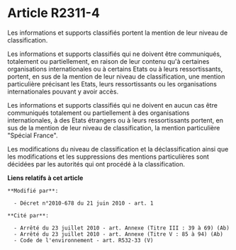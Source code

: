 # Article R2311-4

Les informations  et supports classifiés portent la mention de leur niveau de classification.

Les informations et supports classifiés qui ne doivent être communiqués, totalement ou partiellement, en raison de leur
contenu qu'à certaines organisations internationales ou à certains Etats ou à leurs ressortissants, portent, en sus de la
mention de leur niveau de classification, une mention particulière précisant les Etats, leurs ressortissants ou les
organisations internationales pouvant y avoir accès.

Les informations et supports classifiés qui ne doivent en aucun cas être communiqués totalement ou partiellement à des
organisations internationales, à des Etats étrangers ou à leurs ressortissants portent, en sus de la mention de leur niveau
de classification, la mention particulière "Spécial France".

Les modifications du niveau de classification et la déclassification ainsi que les modifications et les suppressions des
mentions particulières sont décidées par les autorités qui ont procédé à la classification.

**Liens relatifs à cet article**

	**Modifié par**:

	  - Décret n°2010-678 du 21 juin 2010 - art. 1

	**Cité par**:

	  - Arrêté du 23 juillet 2010 - art. Annexe (Titre III : 39 à 69) (Ab)
	  - Arrêté du 23 juillet 2010 - art. Annexe (Titre V : 85 à 94) (Ab)
	  - Code de l'environnement - art. R532-33 (V)

